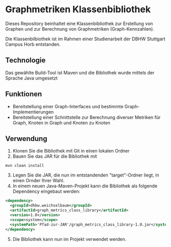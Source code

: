 # Graphmetriken Klassenbibliothek
Dieses Repository beinhaltet eine Klassenbibliothek zur Erstellung von Graphen und zur Berechnung von Graphmetriken (Graph-Kennzahlen).

Die Klassenbilbiothek ist im Rahmen einer Studienarbeit der DBHW Stuttgart Campus Horb entstanden.
## Technologie
Das gewählte Build-Tool ist Maven und die Bibliothek wurde mittels der Sprache Java umgesetzt
## Funktionen
* Bereitstellung einer Graph-Interfaces und bestimmte Graph-Implementierungen
* Bereitstellung einer Schnittstelle zur Berechnung diverser Metriken für Graph, Knoten in Graph und Knoten zu Knoten
## Verwendung
1. Klonen Sie die Bibliothek mit Git in einen lokalen Ordner
2. Bauen Sie das JAR für die Bibliothek mit
```
mvn clean install
```
3. Legen Sie die JAR, die nun im entstandenden "target"-Ordner liegt, in einen Ornder Ihrer Wahl.
4. In einem neuen Java-Maven-Projekt kann die Bibliothek als folgende Dependency eingebaut werden:
```xml
<dependency>
  <groupId>dhbw.weichselbaum</groupId>
  <artifactId>graph_metrics_class_library</artifactId>
  <version>1.0</version>
  <scope>system</scope>
  <systemPath>'Pfad-zur-JAR'/graph_metrics_class_library-1.0.jar</systemPath>
</dependency>
```
5. Die Bibliothek kann nun im Projekt verwendet werden.
